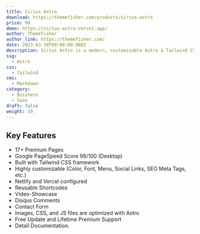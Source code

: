 ```yaml
---
title: Sirius Astro
download: https://themefisher.com/products/sirius-astro
price: 99
demo: https://sirius-astro.vercel.app/
author: Themefisher
author_link: https://themefisher.com/
date: 2023-03-30T00:00:00.000Z
description: Sirius Astro is a modern, customizable Astro & Tailwind CSS theme with 17+ pre-built pages for effortless branding and customization.
ssg:
  - Astro
css:
  - Tailwind
cms:
  - Markdown
category:
  - Business
  - Saas
draft: false
weight: 19
---
```


## Key Features

- 17+ Premium Pages
- Google PageSpeed Score 98/100 (Desktop)
- Built with Tailwind CSS framework
- Highly customizable (Color, Font, Menu, Social Links, SEO Meta Tags, etc.)
- Netlify and Vercel configured
- Reusable Shortcodes
- Video-Showcase
- Disqus Comments
- Contact Form
- Images, CSS, and JS files are optimized with Astro
- Free Update and Lifetime Premium Support
- Detail Documentation.
